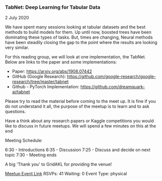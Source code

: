 ### TabNet: Deep Learning for Tabular Data
2 July 2020

We have spent many sessions looking at tabular datasets and the best methods to build models for them. Up until now, boosted trees have been dominating these types of tasks. But, times are changing, Neural methods have been steadily closing the gap to the point where the results are looking very similar.

For this reading group, we will look at one implementation, the TabNet. Below are links to the paper and some implementations:
- Paper: https://arxiv.org/abs/1908.07442
- GitHub (Google Research): https://github.com/google-research/google-research/tree/master/tabnet
- Github - PyTorch Implementation: https://github.com/dreamquark-ai/tabnet

Please try to read the material before coming to the meet up. It is fine if you do not understand it all, the purpose of the meetup is to learn and to ask questions.

Have a think about any research papers or Kaggle competitions you would like to discuss in future meetups. We will spend a few minutes on this at the end

Meeting Schedule:

6:30 - Introductions
6:35 - Discussion
7:25 - Discuss and decide on next topic
7:30 - Meeting ends

A big 'Thank you' to GridAKL for providing the venue!

[Meetup Event Link](https://www.meetup.com/Data-Science-Discussion-Auckland/events/270783051)
RSVPs: 41
Waiting: 0
Event Type: physical
